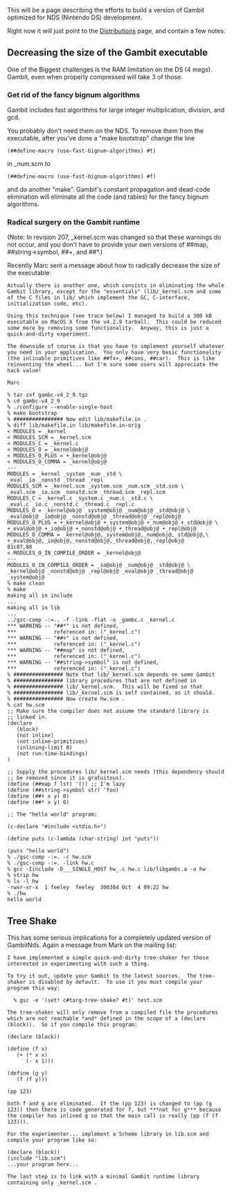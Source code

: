 This will be a page describing the efforts to build a version of Gambit
optimized for NDS (Nintendo DS) development.

Right now it will just point to the
[Distributions](Distributions "wikilink") page, and contain a few notes.

## Decreasing the size of the Gambit executable

One of the Biggest challenges is the RAM limitation on the DS (4 megs).
Gambit, even when properly compressed will take 3 of those.

### Get rid of the fancy bignum algorithms

Gambit includes fast algorithms for large integer multiplication,
division, and gcd.

You probably don't need them on the NDS. To remove them from the
executable, after you've done a "make bootstrap" change the line

    (##define-macro (use-fast-bignum-algorithms) #t)

in \_num.scm to

    (##define-macro (use-fast-bignum-algorithms) #f)

and do another "make". Gambit's constant propagation and dead-code
elimination will eliminate all the code (and tables) for the fancy
bignum algorithms.

### Radical surgery on the Gambit runtime

(Note: In revision 207, \_kernel.scm was changed so that these warnings
do not occur, and you don't have to provide your own versions of
\#\#map, \#\#string-\>symbol, \#\#+, and \#\#\*.)

Recently Marc sent a message about how to radically decrease the size of
the executable:

    Actually there is another one, which consists in eliminating the whole  
    Gambit library, except for the "essentials" (lib/_kernel.scm and some  
    of the C files in lib/ which implement the GC, C-interface,
    initialization code, etc).
    
    Using this technique (see trace below) I managed to build a 300 kB  
    executable on MacOS X from the v4.2.9 tarball.  This could be reduced  
    some more by removing some functionality.  Anyway, this is just a  
    quick-and-dirty experiment.
    
    The downside of course is that you have to implement yourself whatever  
    you need in your application.  You only have very basic functionality  
    (the inlinable primitives like ##fx+, ##cons, ##car).  This is like  
    reinventing the wheel... but I'm sure some users will appreciate the  
    hack value!
    
    Marc
    
    % tar zxf gambc-v4_2_9.tgz
    % cd gambc-v4_2_9
    % ./configure --enable-single-host
    % make bootstrap
    % ################ Now edit lib/makefile.in .
    % diff lib/makefile.in lib/makefile.in-orig
    < MODULES = _kernel
    < MODULES_SCM = _kernel.scm
    < MODULES_C = _kernel.c
    < MODULES_O = _kernel@obj@
    < MODULES_O_PLUS = +_kernel@obj@
    < MODULES_O_COMMA = _kernel@obj@
    ---
    MODULES = _kernel _system _num _std \
    _eval _io _nonstd _thread _repl
    MODULES_SCM = _kernel.scm _system.scm _num.scm _std.scm \
    _eval.scm _io.scm _nonstd.scm _thread.scm _repl.scm
    MODULES_C = _kernel.c _system.c _num.c _std.c \
    _eval.c _io.c _nonstd.c _thread.c _repl.c
    MODULES_O = _kernel@obj@ _system@obj@ _num@obj@ _std@obj@ \
    _eval@obj@ _io@obj@ _nonstd@obj@ _thread@obj@ _repl@obj@
    MODULES_O_PLUS = +_kernel@obj@ +_system@obj@ +_num@obj@ +_std@obj@ \
    +_eval@obj@ +_io@obj@ +_nonstd@obj@ +_thread@obj@ +_repl@obj@
    MODULES_O_COMMA = _kernel@obj@,_system@obj@,_num@obj@,_std@obj@,\
    +_eval@obj@,_io@obj@,_nonstd@obj@,_thread@obj@,_repl@obj@
    81c87,88
    < MODULES_O_IN_COMPILE_ORDER = _kernel@obj@
    ---
    MODULES_O_IN_COMPILE_ORDER = _io@obj@ _num@obj@ _std@obj@ \
    _kernel@obj@ _nonstd@obj@ _repl@obj@ _eval@obj@ _thread@obj@  
    _system@obj@
    % make clean
    % make
    making all in include
    ...
    making all in lib
    ...
    ../gsc-comp -:=.. -f -link -flat -o _gambc.c _kernel.c
    *** WARNING -- "##*" is not defined,
    ***            referenced in: ("_kernel.c")
    *** WARNING -- "##+" is not defined,
    ***            referenced in: ("_kernel.c")
    *** WARNING -- "##map" is not defined,
    ***            referenced in: ("_kernel.c")
    *** WARNING -- "##string->symbol" is not defined,
    ***            referenced in: ("_kernel.c")
    % ################ Note that lib/_kernel.scm depends on some Gambit
    % ################ library procedures that are not defined in
    % ################ lib/_kernel.scm.  This will be fixed so that
    % ################ lib/_kernel.scm is self contained, as it should.
    % ################ Now create hw.scm .
    % cat hw.scm
    ;; Make sure the compiler does not assume the standard library is
    ;; linked in.
    (declare
       (block)
       (not inline)
       (not inline-primitives)
       (inlining-limit 0)
       (not run-time-bindings)
    )
    
    ;; Supply the procedures lib/_kernel.scm needs (this dependency should
    ;; be removed since it is gratuitous).
    (define (##map f lst) '()) ;; I'm lazy
    (define (##string->symbol str) 'foo)
    (define (##+ x y) 0)
    (define (##* x y) 0)
    
    ;; The "hello world" program:
    
    (c-declare "#include <stdio.h>")
    
    (define puts (c-lambda (char-string) int "puts"))
    
    (puts "hello world")
    % ./gsc-comp -:=. -c hw.scm
    % ./gsc-comp -:=. -link hw.c
    % gcc -Iinclude -D___SINGLE_HOST hw_.c hw.c lib/libgambc.a -o hw
    % strip hw
    % ls -l hw
    -rwxr-xr-x  1 feeley  feeley  300384 Oct  4 09:22 hw
    % ./hw
    hello world

## Tree Shake

This has some serious implications for a completely updated version of
GambitNds. Again a message from Mark on the mailing list:

    I have implemented a simple quick-and-dirty tree-shaker for those  
    interested in experimenting with such a thing.
    
    To try it out, update your Gambit to the latest sources.  The tree- 
    shaker is disabled by default.  To use it you must compile your  
    program this way:
    
      % gsc -e '(set! c#targ-tree-shake? #t)' test.scm
    
    The tree-shaker will only remove from a compiled file the procedures  
    which are not reachable *and* defined in the scope of a (declare  
    (block)).  So if you compile this program:
    
    (declare (block))
    
    (define (f x)
       (+ (* x x)
          (- x 1)))
    
    (define (g y)
       (f (f y)))
    
    (pp 123)
    
    both f and g are eliminated.  If the (pp 123) is changed to (pp (g  
    123)) then there is code generated for f, but ***not for g*** because  
    the compiler has inlined g so that the main call is really (pp (f (f  
    123))).
    
    For the experimenter... implement a Scheme library in lib.scm and  
    compile your program like so:
    
    (declare (block))
    (include "lib.scm")
    ...your program here...
    
    The last step is to link with a minimal Gambit runtime library  
    containing only _kernel.scm .
